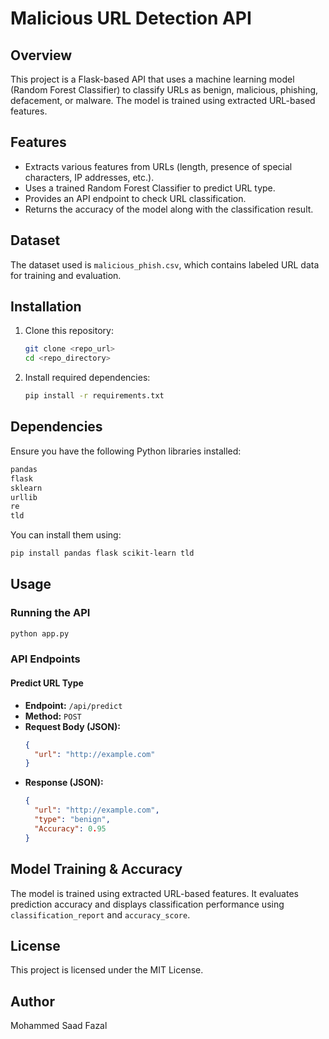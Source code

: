# Malicious URL Detection API

## Overview
This project is a Flask-based API that uses a machine learning model (Random Forest Classifier) to classify URLs as benign, malicious, phishing, defacement, or malware. The model is trained using extracted URL-based features.

## Features
- Extracts various features from URLs (length, presence of special characters, IP addresses, etc.).
- Uses a trained Random Forest Classifier to predict URL type.
- Provides an API endpoint to check URL classification.
- Returns the accuracy of the model along with the classification result.

## Dataset
The dataset used is `malicious_phish.csv`, which contains labeled URL data for training and evaluation.

## Installation
1. Clone this repository:
   ```sh
   git clone <repo_url>
   cd <repo_directory>
   ```
2. Install required dependencies:
   ```sh
   pip install -r requirements.txt
   ```

## Dependencies
Ensure you have the following Python libraries installed:
```sh
pandas
flask
sklearn
urllib
re
tld
```
You can install them using:
```sh
pip install pandas flask scikit-learn tld
```

## Usage
### Running the API
```sh
python app.py
```

### API Endpoints
#### Predict URL Type
- **Endpoint:** `/api/predict`
- **Method:** `POST`
- **Request Body (JSON):**
  ```json
  {
    "url": "http://example.com"
  }
  ```
- **Response (JSON):**
  ```json
  {
    "url": "http://example.com",
    "type": "benign",
    "Accuracy": 0.95
  }
  ```

## Model Training & Accuracy
The model is trained using extracted URL-based features. It evaluates prediction accuracy and displays classification performance using `classification_report` and `accuracy_score`.

## License
This project is licensed under the MIT License.

## Author
Mohammed Saad Fazal
